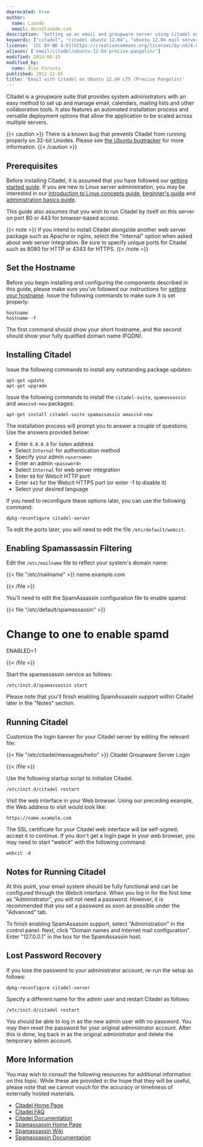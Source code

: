 ```yaml
---
deprecated: true
author:
  name: Linode
  email: docs@linode.com
description: 'Setting up an email and groupware server using Citadel on an Ubuntu 12.04 LTS (Precise Pangolin) Linode.'
keywords: ["citadel", "citadel ubuntu 12.04", "ubuntu 12.04 mail server", "groupware", "email server"]
license: '[CC BY-ND 4.0](https://creativecommons.org/licenses/by-nd/4.0)'
aliases: ['email/citadel/ubuntu-12-04-precise-pangolin/']
modified: 2014-08-15
modified_by:
  name: Alex Fornuto
published: 2012-11-05
title: 'Email with Citadel on Ubuntu 12.04 LTS (Precise Pangolin)'
---
```


Citadel is a groupware suite that provides system administrators with an easy method to set up and manage email, calendars, mailing lists and other collaboration tools. It also features an automated installation process and versatile deployment options that allow the application to be scaled across multiple servers.

{{< caution >}}
There is a known bug that prevents Citadel from running properly on 32-bit Linodes. Please see [the Ubuntu bugtracker](https://bugs.launchpad.net/ubuntu/+source/citadel/+bug/911732) for more information.
{{< /caution >}}

Prerequisites
-------------

Before installing Citadel, it is assumed that you have followed our [getting started guide](/docs/getting-started/). If you are new to Linux server administration, you may be interested in our [introduction to Linux concepts guide](/docs/tools-reference/introduction-to-linux-concepts/), [beginner's guide](/docs/beginners-guide/) and [administration basics guide](/docs/using-linux/administration-basics).

This guide also assumes that you wish to run Citadel by itself on this server on port 80 or 443 for browser-based access.

{{< note >}}
If you intend to install Citadel alongside another web server package such as Apache or nginx, select the "internal" option when asked about web server integration. Be sure to specify unique ports for Citadel such as 8080 for HTTP or 4343 for HTTPS.
{{< /note >}}

Set the Hostname
----------------

Before you begin installing and configuring the components described in this guide, please make sure you've followed our instructions for [setting your hostname](/docs/getting-started#sph_set-the-hostname). Issue the following commands to make sure it is set properly:

    hostname
    hostname -f

The first command should show your short hostname, and the second should show your fully qualified domain name (FQDN).

Installing Citadel
------------------

Issue the following commands to install any outstanding package updates:

    apt-get update
    apt-get upgrade

Issue the following commands to install the `citadel-suite`, `spamassassin` and `amavisd-new` packages:

    apt-get install citadel-suite spamassassin amavisd-new 

The installation process will prompt you to answer a couple of questions. Use the answers provided below:

-   Enter `0.0.0.0` for listen address
-   Select `Internal` for authentication method
-   Specify your admin `<username>`
-   Enter an admin `<password>`
-   Select `Internal` for web server integration
-   Enter `80` for Webcit HTTP port
-   Enter `443` for the Webcit HTTPS port (or enter -1 to disable it)
-   Select your desired language

If you need to reconfigure these options later, you can use the following command:

    dpkg-reconfigure citadel-server

To edit the ports later, you will need to edit the file `/etc/default/webcit`.

Enabling Spamassassin Filtering
-------------------------------

Edit the `/etc/mailname` file to reflect your system's domain name:

{{< file "/etc/mailname" >}}
name.example.com

{{< /file >}}


You'll need to edit the SpamAssassin configuration file to enable spamd:

{{< file "/etc/default/spamassassin" >}}
# Change to one to enable spamd
ENABLED=1

{{< /file >}}

Start the spamassassin service as follows:

    /etc/init.d/spamassassin start

Please note that you'll finish enabling SpamAssassin support within Citadel later in the "Notes" section.

Running Citadel
---------------

Customize the login banner for your Citadel server by editing the relevant file:

{{< file "/etc/citadel/messages/hello" >}}
Citadel Groupware Server Login

{{< /file >}}

Use the following startup script to initialize Citadel.

    /etc/init.d/citadel restart 

Visit the web interface in your Web browser. Using our preceding example, the Web address to visit would look like:

    https://name.example.com

The SSL certificate for your Citadel web interface will be self-signed; accept it to continue. If you don't get a login page in your web browser, you may need to start "webcit" with the following command:

    webcit -d 

Notes for Running Citadel
-------------------------

At this point, your email system should be fully functional and can be configured through the Webcit interface. When you log in for the first time as "Administrator", you will not need a password. However, it is recommended that you set a password as soon as possible under the "Advanced" tab.

To finish enabling SpamAssassin support, select "Administration" in the control panel. Next, click "Domain names and Internet mail configuration". Enter "127.0.0.1" in the box for the SpamAssassin host.

Lost Password Recovery
----------------------

If you lose the password to your administrator account, re-run the setup as follows:

    dpkg-reconfigure citadel-server

Specify a different name for the admin user and restart Citadel as follows:

    /etc/init.d/citadel restart

You should be able to log in as the new admin user with no password. You may then reset the password for your original administrator account. After this is done, log back in as the original administrator and delete the temporary admin account.

More Information
----------------

You may wish to consult the following resources for additional information on this topic. While these are provided in the hope that they will be useful, please note that we cannot vouch for the accuracy or timeliness of externally hosted materials.

- [Citadel Home Page](http://www.citadel.org/doku.php)
- [Citadel FAQ](http://www.citadel.org/doku.php?id=faq:start)
- [Citadel Documentation](http://www.citadel.org/doku.php?id=documentation:start)
- [Spamassassin Home Page](http://spamassassin.apache.org/)
- [Spamassassin Wiki](http://wiki.apache.org/spamassassin/)
- [Spamassassin Documentation](http://spamassassin.apache.org/doc.html)


